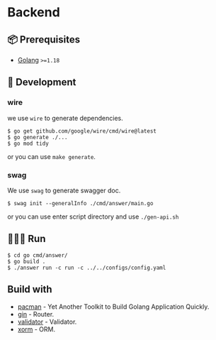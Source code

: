 ---
---

# Backend
## 📦 Prerequisites

- [Golang](https://go.dev/) `>=1.18`

## 🔨 Development
### wire

we use `wire` to generate dependencies.

```shell
$ go get github.com/google/wire/cmd/wire@latest
$ go generate ./...
$ go mod tidy
```

or you can use `make generate`.

### swag

We use `swag` to generate swagger doc.

```shell
$ swag init --generalInfo ./cmd/answer/main.go
```

or you can use enter script directory and use `./gen-api.sh`

## 🏃🏻‍♀️ Run
```shell
$ cd go cmd/answer/
$ go build .
$ ./answer run -c run -c ../../configs/config.yaml
```

## Build with

- [pacman](https://github.com/segmentfault/pacman) - Yet Another Toolkit to Build Golang Application Quickly.
- [gin](https://github.com/gin-gonic/gin/) - Router.
- [validator](https://github.com/go-playground/validator/) - Validator.
- [xorm](https://xorm.io/) - ORM.